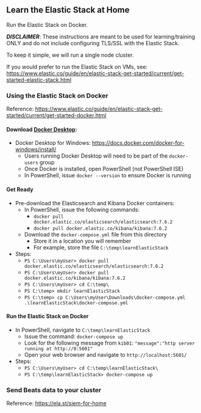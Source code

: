 ## Learn the Elastic Stack at Home
Run the Elastic Stack on Docker.

**_DISCLAIMER_**: These instructions are meant to be used for learning/training ONLY and do not include configuring TLS/SSL with the Elastic Stack.

To keep it simple, we will run a single node cluster.

If you would prefer to run the Elastic Stack on VMs, see: https://www.elastic.co/guide/en/elastic-stack-get-started/current/get-started-elastic-stack.html

### Using the Elastic Stack on Docker
Reference: https://www.elastic.co/guide/en/elastic-stack-get-started/current/get-started-docker.html
#### Download [Docker Desktop](https://docs.docker.com/desktop/):
* Docker Desktop for Windows:  https://docs.docker.com/docker-for-windows/install/
  * Users running Docker Desktop will need to be part of the `docker-users` group
  * Once Docker is installed, open PowerShell (not PowerShell ISE)
  * In PowerShell, issue `docker --version` to ensure Docker is running

#### Get Ready
* Pre-download the Elasticsearch and Kibana Docker containers:
  * In PowerShell, issue the following commands:
    * `docker pull docker.elastic.co/elasticsearch/elasticsearch:7.6.2`
    * `docker pull docker.elastic.co/kibana/kibana:7.6.2`
  * Download the `docker-compose.yml` file from this directory
    * Store it in a location you will remember
    * For example, store the file `C:\temp\learnElasticStack`
* Steps:
  * `PS C:\Users\myUser> docker pull docker.elastic.co/elasticsearch/elasticsearch:7.6.2`
  * `PS C:\Users\myUser> docker pull docker.elastic.co/kibana/kibana:7.6.2`
  * `PS C:\Users\myUser> cd C:\temp\`
  * `PS C:\temp> mkdir learnElasticStack`
  * `PS C:\temp> cp C:\Users\myUser\Downloads\docker-compose.yml .\learnElasticStack\docker-compose.yml`

#### Run the Elastic Stack on Docker
* In PowerShell, navigate to `C:\temp\learnElasticStack`
  * Issue the command: `docker-compose up`
  * Look for the following message from `kib01`: `"message":"http server running at http://0:5601"`
  * Open your web browser and navigate to `http://localhost:5601/`
* Steps:
  * `PS C:\Users\myUser> cd C:\temp\learnElasticStack\`
  * `PS C:\temp\learnElasticStack> docker-compose up`

### Send Beats data to your cluster
Reference: https://ela.st/siem-for-home
